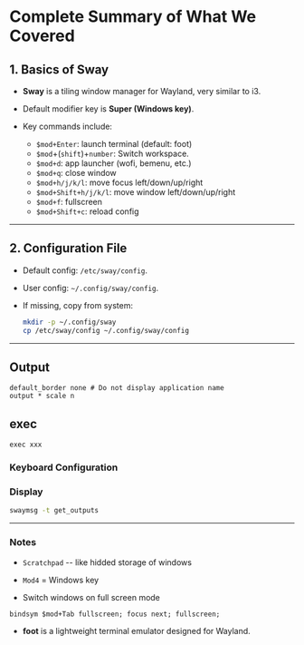 # Complete Summary of What We Covered

## 1. Basics of Sway

* **Sway** is a tiling window manager for Wayland, very similar to i3.
* Default modifier key is **Super (Windows key)**.
* Key commands include:

  * `$mod+Enter`: launch terminal (default: foot)
  * `$mod`+(`shift`)+`number`: Switch workspace.
  * `$mod+d`: app launcher (wofi, bemenu, etc.)
  * `$mod+q`: close window
  * `$mod+h/j/k/l`: move focus left/down/up/right
  * `$mod+Shift+h/j/k/l`: move window left/down/up/right
  * `$mod+f`: fullscreen
  * `$mod+Shift+c`: reload config

---

## 2. Configuration File

* Default config: `/etc/sway/config`.
* User config: `~/.config/sway/config`.
* If missing, copy from system:

  ```bash
  mkdir -p ~/.config/sway
  cp /etc/sway/config ~/.config/sway/config
  ```

---

## Output
```
default_border none # Do not display application name
output * scale n
```



## exec
```
exec xxx
```

### Keyboard Configuration

### Display

```bash
swaymsg -t get_outputs
```

---


### Notes

* `Scratchpad` -- like hidded storage of windows

* `Mod4` = Windows key

* Switch windows on full screen mode
```
bindsym $mod+Tab fullscreen; focus next; fullscreen;
```

* **foot** is a lightweight terminal emulator designed for Wayland.
